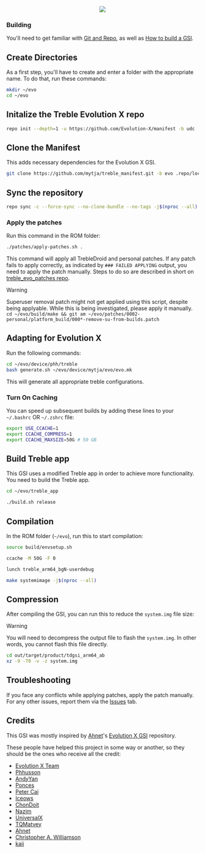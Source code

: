 <p align="center">
  <img src="https://avatars.githubusercontent.com/u/165590896?s=200&v=4">
</p>

### Building
You'll need to get familiar with [Git and Repo](https://source.android.com/source/using-repo.html), as well as [How to build a GSI](https://github.com/phhusson/treble_experimentations/wiki/How-to-build-a-GSI%3F).

## Create Directories
As a first step, you'll have to create and enter a folder with the appropriate name.
To do that, run these commands:

```bash
mkdir ~/evo
cd ~/evo
```

## Initalize the Treble Evolution X repo
```bash
repo init --depth=1 -u https://github.com/Evolution-X/manifest -b udc
```

## Clone the Manifest
This adds necessary dependencies for the Evolution X GSI.
```bash
git clone https://github.com/mytja/treble_manifest.git -b evo .repo/local_manifests
```

## Sync the repository
```bash
repo sync -c --force-sync --no-clone-bundle --no-tags -j$(nproc --all)
```

### Apply the patches
Run this command in the ROM folder:
```bash
./patches/apply-patches.sh .
```

This command will apply all TrebleDroid and personal patches. If any patch fails to apply correctly, as indicated by `### FAILED APPLYING` output, you need to apply the patch manually. Steps to do so are described in short on [treble_evo_patches repo](https://github.com/mytja/treble_evo_patches/blob/main/README.md).

> [!WARNING]
> Superuser removal patch might not get applied using this script, despite being applyable. While this is being investigated, please apply it manually.
> `cd ~/evo/build/make && git am ~/evo/patches/0002-personal/platform_build/000*-remove-su-from-builds.patch`

## Adapting for Evolution X
Run the following commands:
```bash
cd ~/evo/device/phh/treble
bash generate.sh ~/evo/device/mytja/evo/evo.mk
```

This will generate all appropriate treble configurations.

### Turn On Caching
You can speed up subsequent builds by adding these lines to your `~/.bashrc` OR `~/.zshrc` file:

```bash
export USE_CCACHE=1
export CCACHE_COMPRESS=1
export CCACHE_MAXSIZE=50G # 50 GB
```

## Build Treble app
This GSI uses a modified Treble app in order to achieve more functionality. You need to build the Treble app.
```bash
cd ~/evo/treble_app

./build.sh release
```

## Compilation 
In the ROM folder (`~/evo`), run this to start compilation:

```bash
source build/envsetup.sh

ccache -M 50G -F 0

lunch treble_arm64_bgN-userdebug 

make systemimage -j$(nproc --all)
```

## Compression
After compiling the GSI, you can run this to reduce the `system.img` file size:
> [!WARNING]
> You will need to decompress the output file to flash the `system.img`. In other words, you cannot flash this file directly.

```bash
cd out/target/product/tdgsi_arm64_ab
xz -9 -T0 -v -z system.img 
```

## Troubleshooting
If you face any conflicts while applying patches, apply the patch manually.
For any other issues, report them via the [Issues](https://github.com/mytja/treble_evo/issues) tab.

## Credits
This GSI was mostly inspired by [Ahnet](https://github.com/ahnet-69)'s [Evolution X GSI](https://github.com/ahnet-69/treble_evo) repository.

These people have helped this project in some way or another, so they should be the ones who receive all the credit:
- [Evolution X Team](https://github.com/Evolution-X)
- [Phhusson](https://github.com/phhusson)
- [AndyYan](https://github.com/AndyCGYan)
- [Ponces](https://github.com/ponces)
- [Peter Cai](https://github.com/PeterCxy)
- [Iceows](https://github.com/Iceows)
- [ChonDoit](https://github.com/ChonDoit)
- [Nazim](https://github.com/naz664)
- [UniversalX](https://github.com/orgs/UniversalX-devs/)
- [TQMatvey](https://github.com/TQMatvey)
- [Ahnet](https://github.com/ahnet-69)
- [Christopher A. Williamson](https://github.com/cawilliamson)
- [kaii](https://github.com/kaii-lb)
